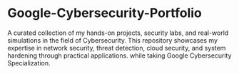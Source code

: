 # Google-Cybersecurity-Portfolio
A curated collection of my hands-on projects, security labs, and real-world simulations in the field of Cybersecurity. This repository showcases my expertise in network security, threat detection, cloud security, and system hardening through practical applications. while taking Google Cybersecurity Specialization.
